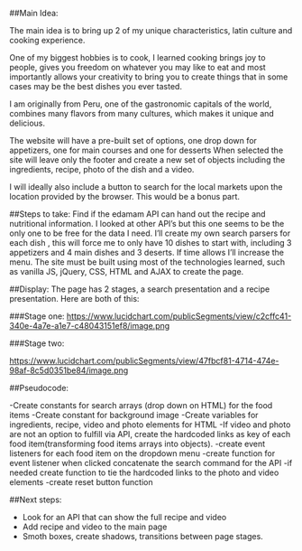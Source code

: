 ##Main Idea:

The main idea is to bring up 2 of my unique characteristics, latin culture and cooking experience.

One of my biggest hobbies is to cook, I learned cooking brings joy to people, gives you freedom on whatever you may like to eat and most importantly allows your creativity to bring you to create things that in some cases may be the best dishes you ever tasted. 

I am originally from Peru, one of the gastronomic capitals of the world, combines many flavors from many cultures, which makes it unique and delicious.

The website will have a pre-built set of options, one drop down for appetizers, one for main courses and one for desserts
When selected the site will leave only the footer and create a new set of objects including the ingredients, recipe, photo of the dish and a video.

I will ideally also include a button to search for the local markets upon the location provided by the browser. This would be a bonus part.



##Steps to take:
Find if the edamam API can hand out the recipe and nutritional information. I looked at other API’s but this one seems to be the only one to be free for the data I need.
I’ll create my own search parsers for each dish , this will force me to only have 10 dishes to start with, including 3 appetizers and  4 main dishes and 3 deserts. If time allows I’ll increase the menu.
The site must be built using most of the technologies learned, such as vanilla JS, jQuery, CSS, HTML and AJAX to create the page.



##Display:
The page has 2 stages, a search presentation and a recipe presentation.
Here are both of this:


###Stage one:
https://www.lucidchart.com/publicSegments/view/c2cffc41-340e-4a7e-a1e7-c48043151ef8/image.png


###Stage two:

https://www.lucidchart.com/publicSegments/view/47fbcf81-4714-474e-98af-8c5d0351be84/image.png


##Pseudocode:

-Create constants for search arrays (drop down on HTML) for the food items
-Create constant for background image
-Create variables for  ingredients, recipe, video and photo elements for HTML
-If video and photo are not an option to fulfill via API, create the hardcoded links as key of each food item(transforming food items arrays into objects).
-create event listeners for each food item on the dropdown menu
-create function for event listener when clicked concatenate the search command for the API
-if needed create function to tie the hardcoded links to the photo and video elements
-create reset button function

##Next steps:
- Look for an API that can show the full recipe and video
- Add recipe and video to the main page
- Smoth boxes, create shadows, transitions between page stages.


